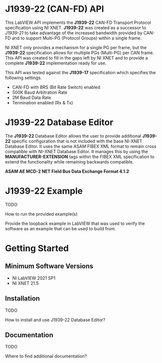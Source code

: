 # J1939-22 (CAN-FD) API

This LabVIEW API implements the **J1939-22** CAN-FD Transport Protocol specification using NI XNET.  **J1939-22** was created as a successor to *J1939-21* to take advantage of the increased bandwidth provided by CAN-FD and to support Multi-PG (Protocol Groups) within a single frame.

NI XNET only provides a mechanism for a single PG per frame, but the **J1939-22** specification allows for multiple PGs (Multi-PG) per CAN frame.  This API was created to fill in the gaps left by NI XNET and to provide a complete **J1939-22** implementation ready for use.

This API was tested against the **J1939-17** specification which specifies the following settings.

* CAN-FD with BRS (Bit Rate Switch) enabled
* 500K Baud Arbitration Rate
* 2M Baud Data Rate
* Termination enabled (Rx & Tx)

# J1939-22 Database Editor

The **J1939-22** Database Editor allows the user to provide additional **J1939-22** specific configuration that is not included with the base NI-XNET Database Editor.  It uses the same ASAM FIBEX XML format to remain cross compatible with NI-XNET Database Editor.  It manages this by using the **MANUFACTURER-EXTENSION** tags within the FIBEX XML specification to extend the functionality while remaining backwards compatible.

**ASAM AE MCD-2 NET Field Bus Data Exchange Format 4.1.2**

# J1939-22 Example

TODO

How to run the provided example(s) 

Provide the loopback example in LabVIEW that was used to verify the software as an example that can be used to build from.

# Getting Started

## Minimum Software Versions

* NI LabVIEW 2021 SP1
* NI XNET 21.5

## Installation

TODO 

How to install and use J1939-22 Database Editor?

## Documentation

TODO

Where to find additional documentation?